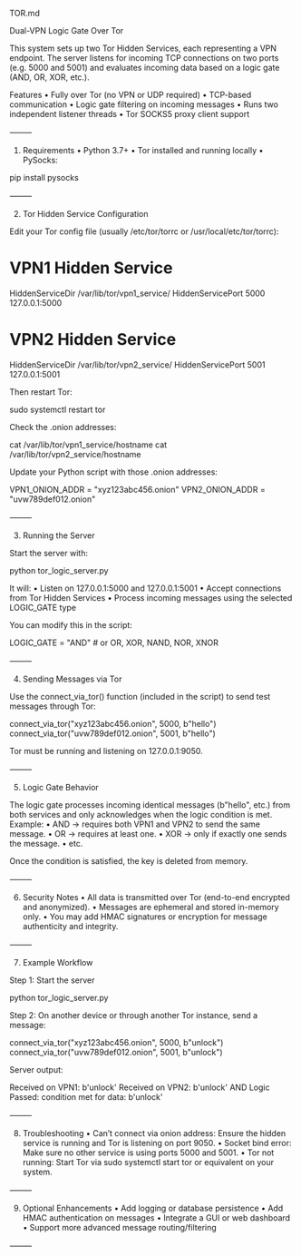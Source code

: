 TOR.md

Dual-VPN Logic Gate Over Tor

This system sets up two Tor Hidden Services, each representing a VPN endpoint. The server listens for incoming TCP connections on two ports (e.g. 5000 and 5001) and evaluates incoming data based on a logic gate (AND, OR, XOR, etc.).

Features
	•	Fully over Tor (no VPN or UDP required)
	•	TCP-based communication
	•	Logic gate filtering on incoming messages
	•	Runs two independent listener threads
	•	Tor SOCKS5 proxy client support

⸻

1. Requirements
	•	Python 3.7+
	•	Tor installed and running locally
	•	PySocks:

pip install pysocks



⸻

2. Tor Hidden Service Configuration

Edit your Tor config file (usually /etc/tor/torrc or /usr/local/etc/tor/torrc):

# VPN1 Hidden Service
HiddenServiceDir /var/lib/tor/vpn1_service/
HiddenServicePort 5000 127.0.0.1:5000

# VPN2 Hidden Service
HiddenServiceDir /var/lib/tor/vpn2_service/
HiddenServicePort 5001 127.0.0.1:5001

Then restart Tor:

sudo systemctl restart tor

Check the .onion addresses:

cat /var/lib/tor/vpn1_service/hostname
cat /var/lib/tor/vpn2_service/hostname

Update your Python script with those .onion addresses:

VPN1_ONION_ADDR = "xyz123abc456.onion"
VPN2_ONION_ADDR = "uvw789def012.onion"


⸻

3. Running the Server

Start the server with:

python tor_logic_server.py

It will:
	•	Listen on 127.0.0.1:5000 and 127.0.0.1:5001
	•	Accept connections from Tor Hidden Services
	•	Process incoming messages using the selected LOGIC_GATE type

You can modify this in the script:

LOGIC_GATE = "AND"  # or OR, XOR, NAND, NOR, XNOR


⸻

4. Sending Messages via Tor

Use the connect_via_tor() function (included in the script) to send test messages through Tor:

connect_via_tor("xyz123abc456.onion", 5000, b"hello")
connect_via_tor("uvw789def012.onion", 5001, b"hello")

Tor must be running and listening on 127.0.0.1:9050.

⸻

5. Logic Gate Behavior

The logic gate processes incoming identical messages (b"hello", etc.) from both services and only acknowledges when the logic condition is met. Example:
	•	AND → requires both VPN1 and VPN2 to send the same message.
	•	OR → requires at least one.
	•	XOR → only if exactly one sends the message.
	•	etc.

Once the condition is satisfied, the key is deleted from memory.

⸻

6. Security Notes
	•	All data is transmitted over Tor (end-to-end encrypted and anonymized).
	•	Messages are ephemeral and stored in-memory only.
	•	You may add HMAC signatures or encryption for message authenticity and integrity.

⸻

7. Example Workflow

Step 1: Start the server

python tor_logic_server.py

Step 2: On another device or through another Tor instance, send a message:

connect_via_tor("xyz123abc456.onion", 5000, b"unlock")
connect_via_tor("uvw789def012.onion", 5001, b"unlock")

Server output:

Received on VPN1: b'unlock'
Received on VPN2: b'unlock'
AND Logic Passed: condition met for data: b'unlock'


⸻

8. Troubleshooting
	•	Can’t connect via onion address: Ensure the hidden service is running and Tor is listening on port 9050.
	•	Socket bind error: Make sure no other service is using ports 5000 and 5001.
	•	Tor not running: Start Tor via sudo systemctl start tor or equivalent on your system.

⸻

9. Optional Enhancements
	•	Add logging or database persistence
	•	Add HMAC authentication on messages
	•	Integrate a GUI or web dashboard
	•	Support more advanced message routing/filtering

⸻
